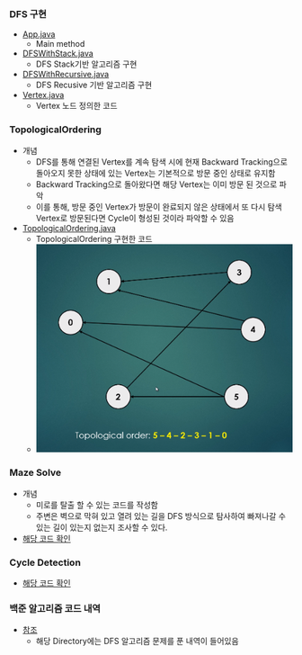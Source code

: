 ### DFS 구현
- <a href="https://github.com/hongjw1991/Java-DataStructure-Algorithm-DesignPattern/tree/master/algorithm/problem_solve/dfs/App.java">App.java</a>
    - Main method
- <a href="https://github.com/hongjw1991/Java-DataStructure-Algorithm-DesignPattern/tree/master/algorithm/problem_solve/dfs/DFSWithStack.java">DFSWithStack.java</a>
    - DFS Stack기반 알고리즘 구현
- <a href="https://github.com/hongjw1991/Java-DataStructure-Algorithm-DesignPattern/tree/master/algorithm/problem_solve/dfs/DFSWithRecursive.java">DFSWithRecursive.java</a>
    - DFS Recusive 기반 알고리즘 구현
- <a href="https://github.com/hongjw1991/Java-DataStructure-Algorithm-DesignPattern/tree/master/algorithm/problem_solve/dfs/Vertex.java">Vertex.java</a>
    - Vertex 노드 정의한 코드

### TopologicalOrdering
- 개념
    - DFS를 통해 연결된 Vertex를 계속 탐색 시에 현재 Backward Tracking으로 돌아오지 못한 상태에 있는 Vertex는 기본적으로 방문 중인 상태로 유지함
    - Backward Tracking으로 돌아왔다면 해당 Vertex는 이미 방문 된 것으로 파악
    - 이를 통해, 방문 중인 Vertex가 방문이 완료되지 않은 상태에서 또 다시 탐색 Vertex로 방문된다면 Cycle이 형성된 것이라 파악할 수 있음
- <a href="https://github.com/hongjw1991/Java-DataStructure-Algorithm-DesignPattern/tree/master/algorithm/problem_solve/dfs/TopologicalOrdering.java">TopologicalOrdering.java</a>
    - TopologicalOrdering 구현한 코드
    - ![Alt Text](../image/Topological_graph.png)

### Maze Solve
- 개념
    - 미로를 탈출 할 수 있는 코드를 작성함
    - 주변은 벽으로 막혀 있고 열려 있는 길을 DFS 방식으로 탐사하여 빠져나갈 수 있는 길이 있는지 없는지 조사할 수 있다.
- <a href="https://github.com/hongjw1991/Java-DataStructure-Algorithm-DesignPattern/tree/master/algorithm/problem_solve/dfs/maze_solve">해당 코드 확인</a>

### Cycle Detection
- <a href="https://github.com/hongjw1991/Java-DataStructure-Algorithm-DesignPattern/tree/master/algorithm/problem_solve/dfs/CycleDetection.java">해당 코드 확인</a>

### 백준 알고리즘 코드 내역
- <a href="https://github.com/hongjw1991/Java-DataStructure-Algorithm-DesignPattern/tree/master/algorithm/problem_solve/dfs/baekjoon">참조</a>
    - 해당 Directory에는 DFS 알고리즘 문제를 푼 내역이 들어있음